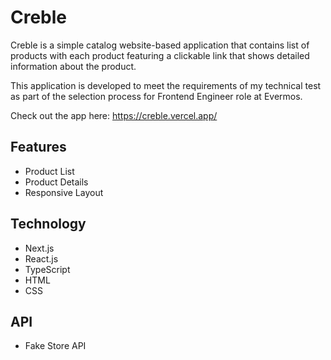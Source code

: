 # Creble

Creble is a simple catalog website-based application that contains list of products with each product featuring a clickable link that shows detailed information about the product.

This application is developed to meet the requirements of my technical test as part of the selection process for Frontend Engineer role at Evermos.

Check out the app here: https://creble.vercel.app/

## Features
* Product List
* Product Details
* Responsive Layout

## Technology
* Next.js
* React.js
* TypeScript
* HTML
* CSS

## API
* Fake Store API